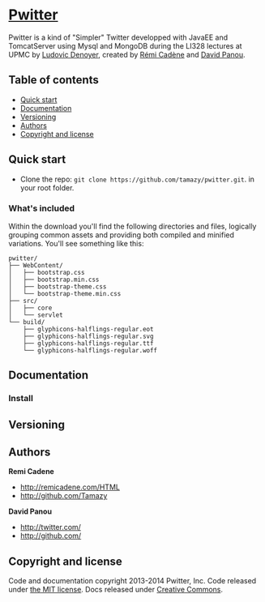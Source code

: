 # [Pwitter](http://getbootstrap.com)

Pwitter is a kind of "Simpler" Twitter developped with JavaEE and TomcatServer using Mysql and MongoDB during the LI328 lectures at UPMC by [Ludovic Denoyer](http://www-connex.lip6.fr/~denoyer/wikihomepage/pmwiki.php), created by [Rémi Cadène](http://remicadene.com/HTML) and [David Panou](http://twitter.com/).

## Table of contents

 - [Quick start](#quick-start)
 - [Documentation](#documentation)
 - [Versioning](#versioning)
 - [Authors](#authors)
 - [Copyright and license](#copyright-and-license)

## Quick start

- Clone the repo: `git clone https://github.com/tamazy/pwitter.git`. in your root folder.

### What's included

Within the download you'll find the following directories and files, logically grouping common assets and providing both compiled and minified variations. You'll see something like this:

```
pwitter/
├── WebContent/
│   ├── bootstrap.css
│   ├── bootstrap.min.css
│   ├── bootstrap-theme.css
│   └── bootstrap-theme.min.css
├── src/
│   ├── core
│   └── servlet
└── build/
    ├── glyphicons-halflings-regular.eot
    ├── glyphicons-halflings-regular.svg
    ├── glyphicons-halflings-regular.ttf
    └── glyphicons-halflings-regular.woff
```



## Documentation


### Install


## Versioning


## Authors

**Remi Cadene**

- <http://remicadene.com/HTML>
- <http://github.com/Tamazy>

**David Panou**

- <http://twitter.com/>
- <http://github.com/>



## Copyright and license

Code and documentation copyright 2013-2014 Pwitter, Inc. Code released under [the MIT license](LICENSE). Docs released under [Creative Commons](docs/LICENSE).
